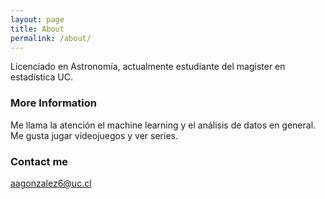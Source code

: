 ```yaml
---
layout: page
title: About
permalink: /about/
---
```


Licenciado en Astronomía, actualmente estudiante del magister en estadística UC.

### More Information

Me llama la atención el machine learning y el análisis de datos en general.
Me gusta jugar videojuegos y ver series.

### Contact me

[aagonzalez6@uc.cl](mailto:aagonzalez6@uc.cl)
